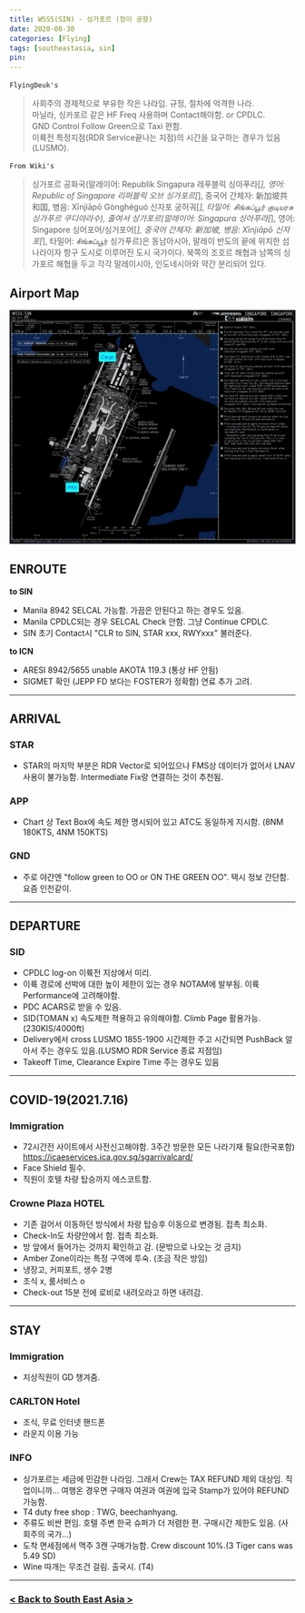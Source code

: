 ```yaml
---
title: WSSS(SIN) - 싱가포르 (창이 공항)
date: 2020-08-30
categories: [Flying]
tags: [southeastasia, sin]
pin:
---
```


`FlyingDeuk's`
> 사회주의 경제적으로 부유한 작은 나라임. 규정, 절차에 억격한 나라. <br>
마닐라, 싱카포르 같은 HF Freq 사용하며 Contact해야함. or CPDLC. <br>
GND Control Follow Green으로 Taxi 편함. <br>
이륙전 특정지점(RDR Service끝나는 지점)의 시간을 요구하는 경우가 있음(LUSMO).

`From Wiki's`
>싱가포르 공화국(말레이어: Republik Singapura 레푸블릭 싱아푸라[*], 영어: Republic of Singapore 리퍼블릭 오브 싱가포르[*], 중국어 간체자: 新加坡共和国, 병음: Xīnjiāpō Gònghéguó 신자포 궁허궈[*], 타밀어: சிங்கப்பூர் குடியரசு 싱가푸르 쿠디야라수), 줄여서 싱가포르(말레이어: Singapura 싱아푸라[*], 영어: Singapore 싱어포어/싱거포어[*], 중국어 간체자: 新加坡, 병음: Xīnjiāpō 신자포[*], 타밀어: சிங்கப்பூர் 싱가푸르)은 동남아시아, 말레이 반도의 끝에 위치한 섬나라이자 항구 도시로 이루어진 도시 국가이다. 북쪽의 조호르 해협과 남쪽의 싱가포르 해협을 두고 각각 말레이시아, 인도네시아와 약간 분리되어 있다.


## Airport Map
![sin](/img/flying/airport/sin_ap.jpg)

## ENROUTE
**to SIN**
- Manila 8942 SELCAL 가능함. 가끔은 안된다고 하는 경우도 있음.
- Manila CPDLC되는 경우 SELCAL Check 안함. 그냥 Continue CPDLC.
- SIN 초기 Contact시 "CLR to SIN, STAR xxx, RWYxxx" 불러준다.

**to ICN**
- ARESI 8942/5655 unable AKOTA 119.3 (통상 HF 안됨)
- SIGMET 확인 (JEPP FD 보다는 FOSTER가 정확함) 연료 추가 고려.

------

## ARRIVAL
### STAR
- STAR의 마지막 부분은 RDR Vector로 되어있으나 FMS상 데이터가 없어서 LNAV사용이 불가능함. Intermediate Fix랑 연결하는 것이 추천됨.

### APP
- Chart 상 Text Box에 속도 제한 명시되어 있고 ATC도 동일하게 지시함. (8NM 180KTS, 4NM 150KTS)

### GND
- 주로 야간엔 "follow green to OO or ON THE GREEN OO". 택시 정보 간단함. 요즘 인천같이.

-------------

## DEPARTURE
### SID
- CPDLC log-on 이륙전 지상에서 미리.
- 이륙 경로에 선박에 대한 높이 제한이 있는 경우 NOTAM에 발부됨. 이륙 Performance에 고려해야함.
- PDC ACARS로 받을 수 있음.
- SID(TOMAN x) 속도제한 젹용하고 유의해야함. Climb Page 활용가능. (230KIS/4000ft)
- Delivery에서 cross LUSMO 1855-1900 시간제한 주고 시간되면 PushBack 알아서 주는 경우도 있음.(LUSMO RDR Service 종료 지점임)
- Takeoff Time, Clearance Expire Time 주는 경우도 있음

------------

## COVID-19(2021.7.16)
### Immigration
- 72시간전 사이트에서 사전신고해야함. 3주간 방문한 모든 나라기재 필요(한국포함)  https://icaeservices.ica.gov.sg/sgarrivalcard/
- Face Shield 필수.
- 직원이 호텔 차량 탑승까지 에스코트함.

### Crowne Plaza HOTEL
- 기존 걸어서 이동하던 방식에서 차랑 탑승후 이동으로 변경됨. 접촉 최소화.
- Check-In도 차량안에서 함. 접촉 최소화.
- 방 앞에서 들어가는 것까지 확인하고 감. (문밖으로 나오는 것 금지)
- Amber Zone이라는 특정 구역에 투숙. (조금 작은 방임)
- 냉장고, 커피포트, 생수 2병
- 조식 x, 룸서비스 o
- Check-out 15분 전에 로비로 내려오라고 하면 내려감.

----------

## STAY
### Immigration
- 지상직원이 GD 챙겨줌.

### CARLTON Hotel
- 조식, 무료 인터넷 핸드폰
- 라운지 이용 가능

### INFO
- 싱가포르는 세금에 민감한 나라임. 그래서 Crew는 TAX REFUND 제외 대상임. 직업이니까... 여행온 경우면 구매자 여권과 여권에 입국 Stamp가 있어야 REFUND가능함.
- T4 duty free shop : TWG, beechanhyang.
- 주류도 비싼 편임. 호텔 주변 한국 슈퍼가 더 저렴한 편. 구매시간 제한도 있음. (사회주의 국가...)
- 도착 면세점에서 맥주 3캔 구매가능함. Crew discount 10%.(3 Tiger cans was 5.49 SD)
- Wine 따개는 무조건 걸림. 출국시. (T4)

----

### [< Back to South East Asia >](/posts/SouthEastAsia/)
